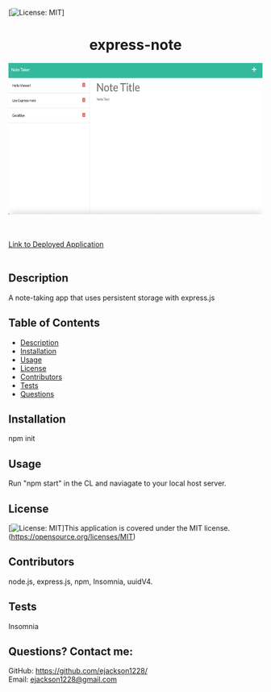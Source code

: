  [![License: MIT](https://img.shields.io/badge/License-MIT-yellow.svg)] 
# <h1 align="center">express-note</h1>

<img src="./public/assets/images/express-note-screenshot.jpg" alt="screenshot of application" width="600px" height="300px">
<br>
<br>
<br>

<a href="https://floating-mountain-82862.herokuapp.com/" alt="deployed heroku app">Link to Deployed Application</a>
<br>
<br>


## Description
A note-taking app that uses persistent storage with express.js
  
## Table of Contents
  - [Description](#description)
  - [Installation](#installation)
  - [Usage](#usage)
  - [License](#license)
  - [Contributors](#contributors)
  - [Tests](#tests)
  - [Questions](#questions)

## Installation
npm init

## Usage
Run "npm start" in the CL and naviagate to your local host server.

## License
[![License: MIT](https://img.shields.io/badge/License-MIT-yellow.svg)]This application is covered under the MIT license. (https://opensource.org/licenses/MIT)

## Contributors
node.js, express.js, npm, Insomnia, uuidV4.

## Tests
Insomnia

## Questions? Contact me:
GitHub: https://github.com/ejackson1228/ <br>
Email: ejackson1228@gmail.com